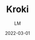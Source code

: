 ---
_id: mppdh54a19vknmppdc1ktz6lfnum8inz
author: LM
title: Kroki
summary: Creates diagrams from textual descriptions
features:
- UI to create beautiful diagrams using many different markup syntax such as mermaid,
  plantuml.
- API for diagrams
- Free
categories:
- Publishing and Sharing
tags:
- Visualization
- Presentation
platforms:
- Web
- Linux
fields:
- General and Interdisciplinary
links:
- name: kroki.io
  link: https://kroki.io
date: '2022-03-01'

---